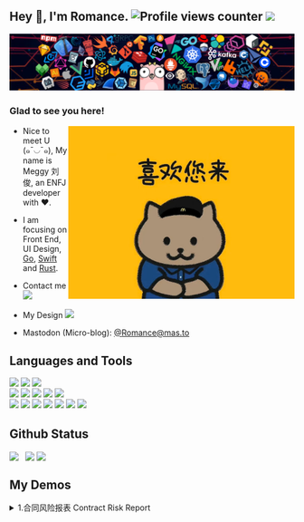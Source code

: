 ## Hey 👋, I'm Romance.  ![Profile views counter](https://komarev.com/ghpvc/?username=rmne&&style=for-the-badge) <img src="https://wakatime.com/badge/user/86cbdefc-fb69-4fd8-a1de-11289c6386aa.svg"/>

![header](./img/header.png)

### Glad to see you here! 


<!-- <img align="center" alt="motto" src="img/motto.png" width="800" /> -->

<img align="right" alt="Bear" src="img/bear.png" width="400" />

- Nice to meet U (๑¯◡¯๑), My name is Meggy 刘俊, an ENFJ developer with ❤️. 

- I am focusing on Front End, UI Design, [Go](https://github.com/golang), [Swift](https://github.com/apple/swift) and [Rust](https://github.com/rust-lang).

<!--[![](https://img.shields.io/badge/-Bilibili-00A1D6?style=flat-square&logo=Bilibili&logoColor=white)](https://space.bilibili.com/688435320/) &nbsp;&nbsp;  -->

<!--
- My Coding Time: <img src="https://wakatime.com/badge/user/86cbdefc-fb69-4fd8-a1de-11289c6386aa.svg"/> -->

- Contact me [![](https://img.shields.io/badge/-Telegram-26A5E4?style=for-the-badge&logo=Telegram&logoColor=white)](https://t.me/rmnce)

- My Design [![](https://img.shields.io/badge/Figma-F24E1E?style=for-the-badge&logo=figma&logoColor=white)](https://figma.com/@romance)

- Mastodon (Micro-blog): [@Romance@mas.to](https://mas.to/@Romance)

## Languages and Tools
[![](https://img.shields.io/badge/Python-3776AB?style=flat-square&logo=python&logoColor=white)](https://python.org)
[![](https://img.shields.io/badge/Go-1E90FF?style=flat-square&logo=go&logoColor=white)](https://go.dev)
[![](https://img.shields.io/badge/-JavaScript-red?style=flat-square&logo=javascript&logoColor=white)](https://javascript.info)<br />
[![](https://img.shields.io/badge/Vue.js-4FC08D?style=flat-square&logo=Vue.js&logoColor=white)](https://reactjs.org)
[![](https://img.shields.io/badge/React.js-61DAFB?style=flat-square&logo=react&logoColor=white)](https://vuejs.org)
[![](https://img.shields.io/badge/Three.js-000000?style=flat-square&logo=Three.js&logoColor=white)](https://threejs.org)
[![](https://img.shields.io/badge/ECharts-DC382D?style=flat-square&logo=Apache%20ECharts&logoColor=white)](https://echarts.apache.org)
[![](https://img.shields.io/badge/Svelte-FF3E00?style=flat-square&logo=Svelte&logoColor=white)](https://svelte.dev)<br />
[![](https://img.shields.io/badge/Docker-2496ED?style=flat-square&logo=docker&logoColor=white)](https://docker.com)
[![](https://img.shields.io/badge/MySQL-4479A1?style=flat-square&logo=mysql&logoColor=white)](https://mysql.com)
[![](https://img.shields.io/badge/Redis-DC382D?style=flat-square&logo=Redis&logoColor=white)](https://redis.io)
[![](https://img.shields.io/badge/Pandas-150458?style=flat-square&logo=Pandas&logoColor=white)](https://pandas.pydata.org/)
[![](https://img.shields.io/badge/Numpy-013243?style=flat-square&logo=Numpy&logoColor=white)](https://numpy.org)
[![](https://img.shields.io/badge/Gin-DC382D?style=flat-square&logo=Gin&logoColor=white)](https://gin-gonic.com/)
[![](https://img.shields.io/badge/Viper-DC382D?style=flat-square&logo=viper&logoColor=white)](https://github.com/spf13/viper)

## Github Status
<p align="left">
  <img align="center" src="https://github-readme-stats.vercel.app/api?username=rmne&count_private=true&show_icons=true&include_all_commits=true&hide_border=true&hide_title=true" width="48%"/>&nbsp;&nbsp;
  <img align="center" src="https://github-readme-stats.vercel.app/api/top-langs/?username=rmne&langs_count=10&hide_title=true&hide_border=true&layout=compact&hide=GLSL,Roff" width="48%" />
  <a href="https://leetcode-cn.com/u/mophia/"><img align="center" src="https://stats.justsong.cn/api/leetcode?username=singfish" width="50%" /></a>
</p>

## My Demos
<details>
<summary>1.合同风险报表 Contract Risk Report </summary>
Repo: https://github.com/rmne/Contract-Risk-Report

Preview: https://chart.jun.one
<img src="https://user-images.githubusercontent.com/92929085/209303783-cba08523-2fbe-474d-912c-a366d68b420a.png" width="800" />
</details>
